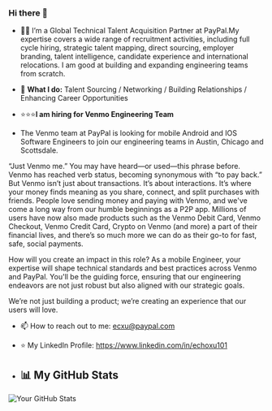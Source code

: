 ### Hi there 👋

- 👨‍💻 I’m a Global Technical Talent Acquisition Partner at PayPal.My expertise covers a wide range of recruitment activities, including full cycle hiring, strategic talent mapping, direct sourcing, employer branding, talent intelligence, candidate experience and international relocations. I am good at building and expanding engineering teams from scratch.
  
- 🌱 **What I do:**
  Talent Sourcing /
  Networking /
  Building Relationships / 
  Enhancing Career Opportunities

- ⭐⭐⭐**I am hiring for Venmo Engineering Team**
- The Venmo team at PayPal is looking for mobile Android and IOS Software Engineers to join our engineering teams in Austin, Chicago and Scottsdale.

“Just Venmo me.” You may have heard—or used—this phrase before. Venmo has reached verb status, becoming synonymous with “to pay back.” But Venmo isn’t just about transactions. It’s about interactions. It’s where your money finds meaning as you share, connect, and split purchases with friends. People love sending money and paying with Venmo, and we've come a long way from our humble beginnings as a P2P app. Millions of users have now also made products such as the Venmo Debit Card, Venmo Checkout, Venmo Credit Card, Crypto on Venmo (and more) a part of their financial lives, and there’s so much more we can do as their go-to for fast, safe, social payments.

How will you create an impact in this role? As a mobile Engineer, your expertise will shape technical standards and best practices across Venmo and PayPal. You'll be the guiding force, ensuring that our engineering endeavors are not just robust but also aligned with our strategic goals.

We’re not just building a product; we’re creating an experience that our users will love.

- 📫 How to reach out to me: ecxu@paypal.com
- ⭐ My LinkedIn Profile: https://www.linkedin.com/in/echoxu101
  
- ## 📊 My GitHub Stats
![Your GitHub Stats](https://github-readme-stats.vercel.app/api?username=Echoxu101&show_icons=true)
